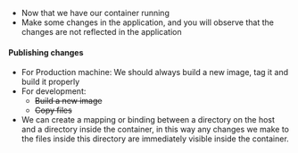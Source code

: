 - Now that we have our container running
- Make some changes in the application, and you will observe that the changes are not reflected in the application

#### Publishing changes
- For Production machine: We should always build a new image, tag it and build it properly
- For development:
	- ~~Build a new image~~
	- ~~Copy files~~
- We can create a mapping or binding between a directory on the host and a directory inside the container, in this way any changes we make to the files inside this directory are immediately visible inside the container. 